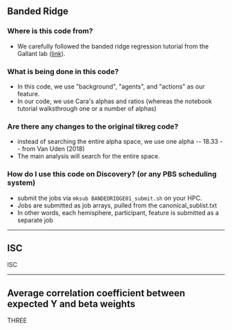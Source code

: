 ## Banded Ridge

### Where is this code from?
* We carefully followed the banded ridge regression tutorial from the Gallant lab ([link](https://nbviewer.jupyter.org/github/gallantlab/tikreg/blob/master/examples/tutorial_banded_ridge_polar.ipynb)).

### What is being done in this code?
* In this code, we use "background", "agents", and "actions" as our feature. 
* In our code, we use Cara's alphas and ratios (whereas the notebook tutorial walksthrough one or a number of alphas)

### Are there any changes to the original tikreg code?
* instead of searching the entire alpha space, we use one alpha -- 18.33 -- from Van Uden (2018)
* The main analysis will search for the entire space.

### How do I use this code on Discovery? (or any PBS scheduling system)
* submit the jobs via `mksub BANDEDRIDGE01_submit.sh` on your HPC. 
* Jobs are submitted as job arrays, pulled from the canonical_sublist.txt
* In other words, each hemisphere, participant, feature is submitted as a separate job

---

## ISC
ISC

--- 

## Average correlation coefficient between expected Y and beta weights
THREE
